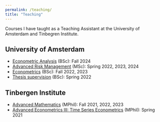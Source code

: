 ```yaml
---
permalink: /teaching/
title: "Teaching"
---
```


Courses I have taught as a Teaching Assistant at the University of Amsterdam and Tinbegren Institute. 

## University of Amsterdam
- [Econometric Analysis][def] (BSc): Fall 2024
- [Advanced Risk Management][def2] (MSc): Spring 2022, 2023, 2024
- [Econometrics][def3] (BSc): Fall 2022, 2023
- [Thesis supervision][def4] (BSc): Spring 2022

## Tinbergen Institute
- [Advanced Mathematics](../files/AdvancedMathematics.pdf) (MPhil): Fall 2021, 2022, 2023
- [Advanced Econometrics III: Time Series Econometrics](../files/AdvancedEconometrics.pdf) (MPhil): Spring 2021 



[def]: https://coursecatalogue.uva.nl/xmlpages/page/2024-2025-en/search-course/course/122213
[def2]: https://coursecatalogue.uva.nl/xmlpages/page/2024-2025-en/search-course/course/120496
[def3]: https://coursecatalogue.uva.nl/xmlpages/page/2024-2025-en/search-course/course/120544
[def4]: https://coursecatalogue.uva.nl/xmlpages/page/2024-2025-en/search-course/course/120736
